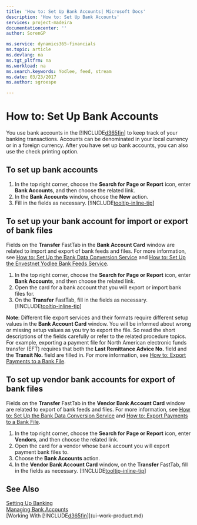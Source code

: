```yaml
---
title: 'How to: Set Up Bank Accounts| Microsoft Docs'
description: 'How to: Set Up Bank Accounts'
services: project-madeira
documentationcenter: ''
author: SorenGP

ms.service: dynamics365-financials
ms.topic: article
ms.devlang: na
ms.tgt_pltfrm: na
ms.workload: na
ms.search.keywords: Yodlee, feed, stream
ms.date: 03/23/2017
ms.author: sgroespe

---
```

# How to: Set Up Bank Accounts
You use bank accounts in the [!INCLUDE[d365fin](includes/d365fin_md.md)] to keep track of your banking transactions. Accounts can be denominated in your local currency or in a foreign currency. After you have set up bank accounts, you can also use the check printing option.

## To set up bank accounts
1. In the top right corner, choose the **Search for Page or Report** icon, enter **Bank Accounts**, and then choose the related link.
2. In the **Bank Accounts** window, choose the **New** action.
3. Fill in the fields as necessary. [!INCLUDE[tooltip-inline-tip](includes/tooltip-inline-tip_md.md)]

## To set up your bank account for import or export of bank files
Fields on the **Transfer** FastTab in the **Bank Account Card** window are related to import and export of bank feeds and files. For more information, see [How to: Set Up the Bank Data Conversion Service](bank-how-setup-bank-data-conversion-service.md) and [How to: Set Up the Envestnet Yodlee Bank Feeds Service](bank-how-setup-bank-statement-service.md).

1. In the top right corner, choose the **Search for Page or Report** icon, enter **Bank Accounts**, and then choose the related link.
2. Open the card for a bank account that you will export or import bank files for.
3. On the **Transfer** FastTab, fill in the fields as necessary. [!INCLUDE[tooltip-inline-tip](includes/tooltip-inline-tip_md.md)]

**Note**: Different file export services and their formats require different setup values in the **Bank Account Card** window. You will be informed about wrong or missing setup values as you try to export the file. So read the short descriptions of the fields carefully or refer to the related procedure topics. For example, exporting a payment file for North American electronic funds transfer (EFT) requires that both the **Last Remittance Advice No.** field and the **Transit No.** field are filled in. For more information, see [How to: Export Payments to a Bank File](payables-how-export-payments-bank-file.md).

## To set up vendor bank accounts for export of bank files
Fields on the **Transfer** FastTab in the **Vendor Bank Account Card** window are related to export of bank feeds and files. For more information, see [How to: Set Up the Bank Data Conversion Service](bank-how-setup-bank-data-conversion-service.md) and [How to: Export Payments to a Bank File](payables-how-export-payments-bank-file.md).

1. In the top right corner, choose the **Search for Page or Report** icon, enter **Vendors**, and then choose the related link.
2. Open the card for a vendor whose bank account you will export payment bank files to.
3. Choose the **Bank Accounts** action.
3. In the **Vendor Bank Account Card** window, on the **Transfer** FastTab, fill in the fields as necessary. [!INCLUDE[tooltip-inline-tip](includes/tooltip-inline-tip_md.md)]

## See Also
[Setting Up Banking](bank-setup-banking.md)  
[Managing Bank Accounts](bank-manage-bank-accounts.md)  
[Working With [!INCLUDE[d365fin](includes/d365fin_md.md)]](ui-work-product.md)
